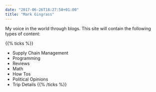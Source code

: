```yaml
---
date: "2017-06-26T18:27:58+01:00"
title: "Mark Gingrass"
---
```


My voice in the world through blogs. This site will contain the following types of content:

{{% ticks %}}
* Supply Chain Management
* Programming
* Reviews
* Math
* How Tos
* Political Opinions
* Trip Details
{{% /ticks %}}
